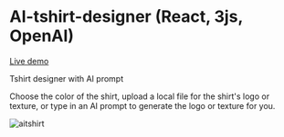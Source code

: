 # AI-tshirt-designer (React, 3js, OpenAI)

[Live demo](https://teal-bublanina-352d32.netlify.app/)

Tshirt designer with AI prompt

Choose the color of the shirt, upload a local file for the shirt's logo or texture, or type in an AI prompt to generate the logo or texture for you.

![aitshirt](https://github.com/andrejs-is-on-the-computer/AI-tshirt-designer--react-3js/assets/63778410/7e0222e3-ca3b-4dc6-b094-a6492d803801)
